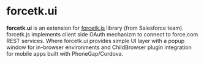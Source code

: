 forcetk.ui
==========

**forcetk.ui** is an extension for [forcetk.js](https://github.com/developerforce/Force.com-JavaScript-REST-Toolkit) library (from Salesforce team). forcetk.js implements client side OAuth mechanizm to connect to force.com REST services. Where forcetk.ui provides simple UI layer with a popup window for in-browser environments and ChildBrowser plugin integration for mobile apps built with PhoneGap/Cordova.
